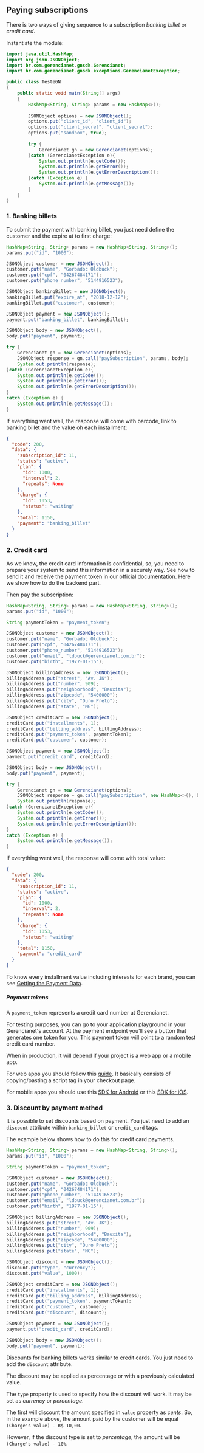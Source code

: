 ## Paying subscriptions

There is two ways of giving sequence to a subscription *banking billet* or *credit card*.

Instantiate the module:

```java
import java.util.HashMap;
import org.json.JSONObject;
import br.com.gerencianet.gnsdk.Gerencianet;
import br.com.gerencianet.gnsdk.exceptions.GerencianetException;

public class TesteGN 
{
	public static void main(String[] args)
	{
		HashMap<String, String> params = new HashMap<>();
		
		JSONObject options = new JSONObject();
		options.put("client_id", "client_id");
		options.put("client_secret", "client_secret");
		options.put("sandbox", true); 
		
		try {
			Gerencianet gn = new Gerencianet(options);
		}catch (GerencianetException e){
			System.out.println(e.getCode());
			System.out.println(e.getError());
			System.out.println(e.getErrorDescription());
		}catch (Exception e) {
			System.out.println(e.getMessage());
		}
	}
}
```


### 1. Banking billets

To submit the payment with banking billet, you just need define the customer and the expire at to first charge:

```java
HashMap<String, String> params = new HashMap<String, String>();
params.put("id", "1000");

JSONObject customer = new JSONObject();
customer.put("name", "Gorbadoc Oldbuck");
customer.put("cpf", "04267484171");
customer.put("phone_number", "5144916523");

JSONObject bankingBillet = new JSONObject();
bankingBillet.put("expire_at", "2018-12-12");
bankingBillet.put("customer", customer);

JSONObject payment = new JSONObject();
payment.put("banking_billet", bankingBillet);

JSONObject body = new JSONObject();
body.put("payment", payment);

try {
	Gerencianet gn = new Gerencianet(options);
	JSONObject response = gn.call("paySubscription", params, body);
	System.out.println(response);
}catch (GerencianetException e){
	System.out.println(e.getCode());
	System.out.println(e.getError());
	System.out.println(e.getErrorDescription());
}
catch (Exception e) {
	System.out.println(e.getMessage());
}

```

If everything went well, the response will come with barcode, link to banking billet and the value oh each installment:

```json
{
  "code": 200,
  "data": {
    "subscription_id": 11,
    "status": "active",
    "plan": {
      "id": 1000,
      "interval": 2,
      "repeats": None
    },
    "charge": {
      "id": 1053,
      "status": "waiting"
    },
    "total": 1150,
    "payment": "banking_billet"
  }
}

```

### 2. Credit card

As we know, the credit card information is confidential, so, you need to prepare your system to send this information in a securely way. See how to send it and receive the payment token in our official documentation. Here we show how to do the backend part.


Then pay the subscription:

```java
HashMap<String, String> params = new HashMap<String, String>();
params.put("id", "1000");

String paymentToken = "payment_token";

JSONObject customer = new JSONObject();
customer.put("name", "Gorbadoc Oldbuck");
customer.put("cpf", "04267484171");
customer.put("phone_number", "5144916523");
customer.put("email", "ldbuck@gerencianet.com.br");
customer.put("birth", "1977-01-15");

JSONObject billingAddress = new JSONObject();
billingAddress.put("street", "Av. JK");
billingAddress.put("number", 909);
billingAddress.put("neighborhood", "Bauxita");
billingAddress.put("zipcode", "5400000");
billingAddress.put("city", "Ouro Preto");
billingAddress.put("state", "MG");

JSONObject creditCard = new JSONObject();
creditCard.put("installments", 1);
creditCard.put("billing_address", billingAddress);
creditCard.put("payment_token", paymentToken);
creditCard.put("customer", customer);

JSONObject payment = new JSONObject();
payment.put("credit_card", creditCard);

JSONObject body = new JSONObject();
body.put("payment", payment);

try {
	Gerencianet gn = new Gerencianet(options);
	JSONObject response = gn.call("paySubscription", new HashMap<>(), body);
	System.out.println(response);
}catch (GerencianetException e){
	System.out.println(e.getCode());
	System.out.println(e.getError());
	System.out.println(e.getErrorDescription());
}
catch (Exception e) {
	System.out.println(e.getMessage());
}

```


If everything went well, the response will come with total value:

```json
{
  "code": 200,
  "data": {
    "subscription_id": 11,
    "status": "active",
    "plan": {
      "id": 1000,
      "interval": 2,
      "repeats": None
    },
    "charge": {
      "id": 1053,
      "status": "waiting"
    },
    "total": 1150,
    "payment": "credit_card"
  }
}

```

To know every installment value including interests for each brand, you can see [Getting the Payment Data](/docs/PAYMENT_DATA.md).


##### Payment tokens

A `payment_token` represents a credit card number at Gerencianet.

For testing purposes, you can go to your application playground in your Gerencianet's account. At the payment endpoint you'll see a button that generates one token for you. This payment token will point to a random test credit card number.

When in production, it will depend if your project is a web app or a mobile app.

For web apps you should follow this [guide](https://api.gerencianet.com.br/checkout/card). It basically consists of copying/pasting a script tag in your checkout page.

For mobile apps you should use this [SDK for Android](https://github.com/gerencianet/gn-api-sdk-android) or this [SDK for iOS](https://github.com/gerencianet/gn-api-sdk-ios).


### 3. Discount by payment method

It is possible to set discounts based on payment. You just need to add an `discount` attribute within `banking_billet` or `credit_card` tags.

The example below shows how to do this for credit card payments.

```java
HashMap<String, String> params = new HashMap<String, String>();
params.put("id", "1000");

String paymentToken = "payment_token";

JSONObject customer = new JSONObject();
customer.put("name", "Gorbadoc Oldbuck");
customer.put("cpf", "04267484171");
customer.put("phone_number", "5144916523");
customer.put("email", "ldbuck@gerencianet.com.br");
customer.put("birth", "1977-01-15");

JSONObject billingAddress = new JSONObject();
billingAddress.put("street", "Av. JK");
billingAddress.put("number", 909);
billingAddress.put("neighborhood", "Bauxita");
billingAddress.put("zipcode", "5400000");
billingAddress.put("city", "Ouro Preto");
billingAddress.put("state", "MG");

JSONObject discount = new JSONObject();
discount.put("type", "currency");
discount.put("value", 1000);

JSONObject creditCard = new JSONObject();
creditCard.put("installments", 1);
creditCard.put("billing_address", billingAddress);
creditCard.put("payment_token", paymentToken);
creditCard.put("customer", customer);
creditCard.put("discount", discount);

JSONObject payment = new JSONObject();
payment.put("credit_card", creditCard);

JSONObject body = new JSONObject();
body.put("payment", payment);

```
Discounts for banking billets works similar to credit cards. You just need to add the `discount` attribute.

The discount may be applied as percentage or with a previously calculated value.

The `type` property is used to specify how the discount will work. It may be set as *currency* or *percentage*.

The first will discount the amount specified in `value` property as *cents*. So, in the example above, the amount paid by the customer will be equal `(Charge's value) - R$ 10,00`.

However, if the discount type is set to *percentage*, the amount will be `(Charge's value) - 10%`.
